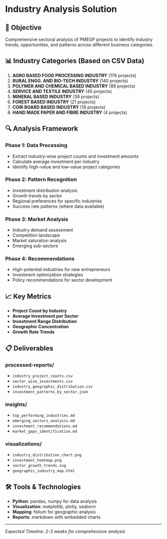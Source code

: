 # Industry Analysis Solution

## 🎯 Objective
Comprehensive sectoral analysis of PMEGP projects to identify industry trends, opportunities, and patterns across different business categories.

## 📊 Industry Categories (Based on CSV Data)
1. **AGRO BASED FOOD PROCESSING INDUSTRY** (176 projects)
2. **RURAL ENGG. AND BIO-TECH INDUSTRY** (140 projects)  
3. **POLYMER AND CHEMICAL BASED INDUSTRY** (89 projects)
4. **SERVICE AND TEXTILE INDUSTRY** (45 projects)
5. **MINERAL BASED INDUSTRY** (38 projects)
6. **FOREST BASED INDUSTRY** (21 projects)
7. **COIR BOARD BASED INDUSTRY** (19 projects)
8. **HAND MADE PAPER AND FIBRE INDUSTRY** (4 projects)

## 🔍 Analysis Framework

### Phase 1: Data Processing
- Extract industry-wise project counts and investment amounts
- Calculate average investment per industry
- Identify high-value and low-value project categories

### Phase 2: Pattern Recognition
- Investment distribution analysis
- Growth trends by sector
- Regional preferences for specific industries
- Success rate patterns (where data available)

### Phase 3: Market Analysis
- Industry demand assessment
- Competition landscape
- Market saturation analysis
- Emerging sub-sectors

### Phase 4: Recommendations
- High-potential industries for new entrepreneurs
- Investment optimization strategies
- Policy recommendations for sector development

## 📈 Key Metrics
- **Project Count by Industry**
- **Average Investment per Sector**
- **Investment Range Distribution**
- **Geographic Concentration**
- **Growth Rate Trends**

## 📋 Deliverables

### processed-reports/
- `industry_project_counts.csv`
- `sector_wise_investments.csv`
- `industry_geographic_distribution.csv`
- `investment_patterns_by_sector.json`

### insights/
- `top_performing_industries.md`
- `emerging_sectors_analysis.md`
- `investment_recommendations.md`
- `market_gaps_identification.md`

### visualizations/
- `industry_distribution_chart.png`
- `investment_heatmap.png`
- `sector_growth_trends.svg`
- `geographic_industry_map.html`

## 🛠️ Tools & Technologies
- **Python**: pandas, numpy for data analysis
- **Visualization**: matplotlib, plotly, seaborn
- **Mapping**: folium for geographic analysis
- **Reports**: markdown with embedded charts

---
*Expected Timeline: 2-3 weeks for comprehensive analysis*
